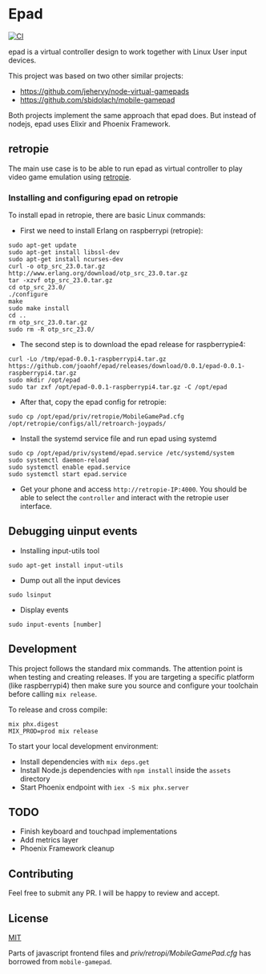 # Epad

[![CI](https://github.com/joaohf/epad/workflows/Elixir%20CI/badge.svg?branch=master)](https://github.com/joaohf/epad/actions?query=workflow%3A%22Elixir+CI%22)

epad is a virtual controller design to work together with Linux User input devices.

This project was based on two other similar projects:

* https://github.com/jehervy/node-virtual-gamepads
* https://github.com/sbidolach/mobile-gamepad

Both projects implement the same approach that epad does. But instead of nodejs, epad uses Elixir and Phoenix Framework.

## retropie

The main use case is to be able to run epad as virtual controller to play video game emulation using [retropie](https://retropie.org.uk/).

### Installing and configuring epad on retropie

To install epad in retropie, there are basic Linux commands:

* First we need to install Erlang on raspberrypi (retropie):
```
sudo apt-get update
sudo apt-get install libssl-dev
sudo apt-get install ncurses-dev
curl -o otp_src_23.0.tar.gz http://www.erlang.org/download/otp_src_23.0.tar.gz
tar -xzvf otp_src_23.0.tar.gz
cd otp_src_23.0/
./configure
make
sudo make install
cd ..
rm otp_src_23.0.tar.gz
sudo rm -R otp_src_23.0/
```
* The second step is to download the epad release for raspberrypie4:
```
curl -Lo /tmp/epad-0.0.1-raspberrypi4.tar.gz https://github.com/joaohf/epad/releases/download/0.0.1/epad-0.0.1-raspberrypi4.tar.gz
sudo mkdir /opt/epad
sudo tar zxf /opt/epad-0.0.1-raspberrypi4.tar.gz -C /opt/epad
```
* After that, copy the epad config for retropie:
```
sudo cp /opt/epad/priv/retropie/MobileGamePad.cfg /opt/retropie/configs/all/retroarch-joypads/
```
* Install the systemd service file and run epad using systemd
```
sudo cp /opt/epad/priv/systemd/epad.service /etc/systemd/system
sudo systemctl daemon-reload
sudo systemctl enable epad.service
sudo systemctl start epad.service
```
* Get your phone and access `http://retropie-IP:4000`. You should be able to select the `controller` and interact with the retropie user interface.

## Debugging uinput events

* Installing input-utils tool
```
sudo apt-get install input-utils
```
* Dump out all the input devices
```
sudo lsinput
```
* Display events
```
sudo input-events [number]
```

## Development

This project follows the standard mix commands. The attention point is when testing and creating releases. If you are targeting a specific platform (like raspberrypi4) then make sure you source and configure your toolchain before calling `mix release`.

To release and cross compile:
```
mix phx.digest
MIX_PROD=prod mix release
```

To start your local development environment:

  * Install dependencies with `mix deps.get`
  * Install Node.js dependencies with `npm install` inside the `assets` directory
  * Start Phoenix endpoint with `iex -S mix phx.server`

## TODO

* Finish keyboard and touchpad implementations
* Add metrics layer
* Phoenix Framework cleanup

## Contributing

Feel free to submit any PR. I will be happy to review and accept.

## License

[MIT](https://spdx.org/licenses/MIT.html)

Parts of javascript frontend files and _priv/retropi/MobileGamePad.cfg_ has borrowed from `mobile-gamepad`.
